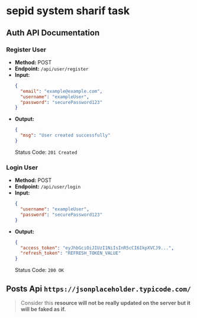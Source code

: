 # sepid system sharif task

## Auth API Documentation

### Register User

- **Method:** POST
- **Endpoint:** `/api/user/register`
- **Input:**
  ```json
  {
    "email": "example@example.com",
    "username": "exampleUser",
    "password": "securePassword123"
  }
  ```
- **Output:**
  ```json
  {
    "msg": "User created successfully"
  }
  ```
  Status Code: `201 Created`

### Login User

- **Method:** POST
- **Endpoint:** `/api/user/login`
- **Input:**
  ```json
  {
    "username": "exampleUser",
    "password": "securePassword123"
  }
  ```
- **Output:**
  ```json
  {
    "access_token": "eyJhbGciOiJIUzI1NiIsInR5cCI6IkpXVCJ9...",
    "refresh_token": "REFRESH_TOKEN_VALUE"
  }
  ```
  Status Code: `200 OK`

## Posts Api `https://jsonplaceholder.typicode.com/`

> Consider this **resource will not be really updated on the server but it will be faked as if.**

